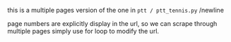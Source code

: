 this is a multiple pages version of the one in ` ptt / ptt_tennis.py ` /newline

page numbers are explicitly display in the url, so we can scrape through multiple pages simply use for loop to modify the url.
